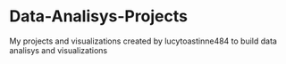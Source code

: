 # Data-Analisys-Projects
My projects and visualizations created by lucytoastinne484 to build data analisys and visualizations
